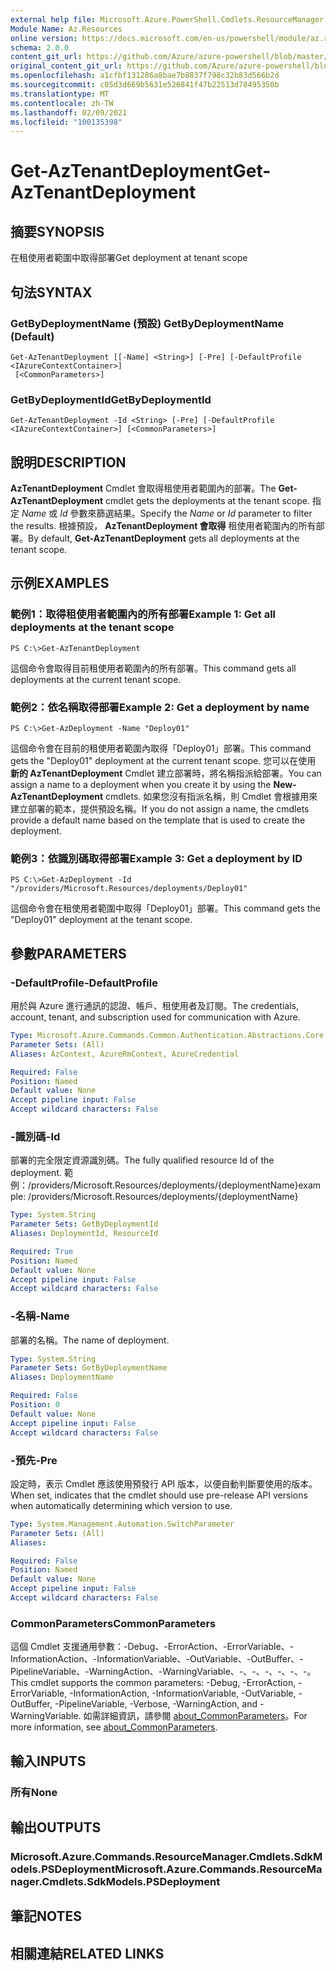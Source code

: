 ```yaml
---
external help file: Microsoft.Azure.PowerShell.Cmdlets.ResourceManager.dll-Help.xml
Module Name: Az.Resources
online version: https://docs.microsoft.com/en-us/powershell/module/az.resources/get-aztenantdeployment
schema: 2.0.0
content_git_url: https://github.com/Azure/azure-powershell/blob/master/src/Resources/Resources/help/Get-AzTenantDeployment.md
original_content_git_url: https://github.com/Azure/azure-powershell/blob/master/src/Resources/Resources/help/Get-AzTenantDeployment.md
ms.openlocfilehash: a1cfbf131286a8bae7b8837f798c32b83d566b2d
ms.sourcegitcommit: c05d3d669b5631e526841f47b22513d78495350b
ms.translationtype: MT
ms.contentlocale: zh-TW
ms.lasthandoff: 02/09/2021
ms.locfileid: "100135398"
---
```

# <span data-ttu-id="1994c-101">Get-AzTenantDeployment</span><span class="sxs-lookup"><span data-stu-id="1994c-101">Get-AzTenantDeployment</span></span>

## <span data-ttu-id="1994c-102">摘要</span><span class="sxs-lookup"><span data-stu-id="1994c-102">SYNOPSIS</span></span>
<span data-ttu-id="1994c-103">在租使用者範圍中取得部署</span><span class="sxs-lookup"><span data-stu-id="1994c-103">Get deployment at tenant scope</span></span>

## <span data-ttu-id="1994c-104">句法</span><span class="sxs-lookup"><span data-stu-id="1994c-104">SYNTAX</span></span>

### <span data-ttu-id="1994c-105">GetByDeploymentName (預設) </span><span class="sxs-lookup"><span data-stu-id="1994c-105">GetByDeploymentName (Default)</span></span>
```
Get-AzTenantDeployment [[-Name] <String>] [-Pre] [-DefaultProfile <IAzureContextContainer>]
 [<CommonParameters>]
```

### <span data-ttu-id="1994c-106">GetByDeploymentId</span><span class="sxs-lookup"><span data-stu-id="1994c-106">GetByDeploymentId</span></span>
```
Get-AzTenantDeployment -Id <String> [-Pre] [-DefaultProfile <IAzureContextContainer>] [<CommonParameters>]
```

## <span data-ttu-id="1994c-107">說明</span><span class="sxs-lookup"><span data-stu-id="1994c-107">DESCRIPTION</span></span>
<span data-ttu-id="1994c-108">**AzTenantDeployment** Cmdlet 會取得租使用者範圍內的部署。</span><span class="sxs-lookup"><span data-stu-id="1994c-108">The **Get-AzTenantDeployment** cmdlet gets the deployments at the tenant scope.</span></span>
<span data-ttu-id="1994c-109">指定 *Name* 或 *Id* 參數來篩選結果。</span><span class="sxs-lookup"><span data-stu-id="1994c-109">Specify the *Name* or *Id* parameter to filter the results.</span></span>
<span data-ttu-id="1994c-110">根據預設， **AzTenantDeployment 會取得** 租使用者範圍內的所有部署。</span><span class="sxs-lookup"><span data-stu-id="1994c-110">By default, **Get-AzTenantDeployment** gets all deployments at the tenant scope.</span></span>

## <span data-ttu-id="1994c-111">示例</span><span class="sxs-lookup"><span data-stu-id="1994c-111">EXAMPLES</span></span>

### <span data-ttu-id="1994c-112">範例1：取得租使用者範圍內的所有部署</span><span class="sxs-lookup"><span data-stu-id="1994c-112">Example 1: Get all deployments at the tenant scope</span></span>
```
PS C:\>Get-AzTenantDeployment
```

<span data-ttu-id="1994c-113">這個命令會取得目前租使用者範圍內的所有部署。</span><span class="sxs-lookup"><span data-stu-id="1994c-113">This command gets all deployments at the current tenant scope.</span></span>

### <span data-ttu-id="1994c-114">範例2：依名稱取得部署</span><span class="sxs-lookup"><span data-stu-id="1994c-114">Example 2: Get a deployment by name</span></span>
```
PS C:\>Get-AzDeployment -Name "Deploy01"
```

<span data-ttu-id="1994c-115">這個命令會在目前的租使用者範圍內取得「Deploy01」部署。</span><span class="sxs-lookup"><span data-stu-id="1994c-115">This command gets the "Deploy01" deployment at the current tenant scope.</span></span>
<span data-ttu-id="1994c-116">您可以在使用 **新的 AzTenantDeployment** Cmdlet 建立部署時，將名稱指派給部署。</span><span class="sxs-lookup"><span data-stu-id="1994c-116">You can assign a name to a deployment when you create it by using the **New-AzTenantDeployment** cmdlets.</span></span>
<span data-ttu-id="1994c-117">如果您沒有指派名稱，則 Cmdlet 會根據用來建立部署的範本，提供預設名稱。</span><span class="sxs-lookup"><span data-stu-id="1994c-117">If you do not assign a name, the cmdlets provide a default name based on the template that is used to create the deployment.</span></span>

### <span data-ttu-id="1994c-118">範例3：依識別碼取得部署</span><span class="sxs-lookup"><span data-stu-id="1994c-118">Example 3: Get a deployment by ID</span></span>
```
PS C:\>Get-AzDeployment -Id "/providers/Microsoft.Resources/deployments/Deploy01"
```

<span data-ttu-id="1994c-119">這個命令會在租使用者範圍中取得「Deploy01」部署。</span><span class="sxs-lookup"><span data-stu-id="1994c-119">This command gets the "Deploy01" deployment at the tenant scope.</span></span>

## <span data-ttu-id="1994c-120">參數</span><span class="sxs-lookup"><span data-stu-id="1994c-120">PARAMETERS</span></span>

### <span data-ttu-id="1994c-121">-DefaultProfile</span><span class="sxs-lookup"><span data-stu-id="1994c-121">-DefaultProfile</span></span>
<span data-ttu-id="1994c-122">用於與 Azure 進行通訊的認證、帳戶、租使用者及訂閱。</span><span class="sxs-lookup"><span data-stu-id="1994c-122">The credentials, account, tenant, and subscription used for communication with Azure.</span></span>

```yaml
Type: Microsoft.Azure.Commands.Common.Authentication.Abstractions.Core.IAzureContextContainer
Parameter Sets: (All)
Aliases: AzContext, AzureRmContext, AzureCredential

Required: False
Position: Named
Default value: None
Accept pipeline input: False
Accept wildcard characters: False
```

### <span data-ttu-id="1994c-123">-識別碼</span><span class="sxs-lookup"><span data-stu-id="1994c-123">-Id</span></span>
<span data-ttu-id="1994c-124">部署的完全限定資源識別碼。</span><span class="sxs-lookup"><span data-stu-id="1994c-124">The fully qualified resource Id of the deployment.</span></span>
<span data-ttu-id="1994c-125">範例：/providers/Microsoft.Resources/deployments/{deploymentName}</span><span class="sxs-lookup"><span data-stu-id="1994c-125">example: /providers/Microsoft.Resources/deployments/{deploymentName}</span></span>

```yaml
Type: System.String
Parameter Sets: GetByDeploymentId
Aliases: DeploymentId, ResourceId

Required: True
Position: Named
Default value: None
Accept pipeline input: False
Accept wildcard characters: False
```

### <span data-ttu-id="1994c-126">-名稱</span><span class="sxs-lookup"><span data-stu-id="1994c-126">-Name</span></span>
<span data-ttu-id="1994c-127">部署的名稱。</span><span class="sxs-lookup"><span data-stu-id="1994c-127">The name of deployment.</span></span>

```yaml
Type: System.String
Parameter Sets: GetByDeploymentName
Aliases: DeploymentName

Required: False
Position: 0
Default value: None
Accept pipeline input: False
Accept wildcard characters: False
```

### <span data-ttu-id="1994c-128">-預先</span><span class="sxs-lookup"><span data-stu-id="1994c-128">-Pre</span></span>
<span data-ttu-id="1994c-129">設定時，表示 Cmdlet 應該使用預發行 API 版本，以便自動判斷要使用的版本。</span><span class="sxs-lookup"><span data-stu-id="1994c-129">When set, indicates that the cmdlet should use pre-release API versions when automatically determining which version to use.</span></span>

```yaml
Type: System.Management.Automation.SwitchParameter
Parameter Sets: (All)
Aliases:

Required: False
Position: Named
Default value: None
Accept pipeline input: False
Accept wildcard characters: False
```

### <span data-ttu-id="1994c-130">CommonParameters</span><span class="sxs-lookup"><span data-stu-id="1994c-130">CommonParameters</span></span>
<span data-ttu-id="1994c-131">這個 Cmdlet 支援通用參數：-Debug、-ErrorAction、-ErrorVariable、-InformationAction、-InformationVariable、-OutVariable、-OutBuffer、-PipelineVariable、-WarningAction、-WarningVariable、-、-、-、-、-、-。</span><span class="sxs-lookup"><span data-stu-id="1994c-131">This cmdlet supports the common parameters: -Debug, -ErrorAction, -ErrorVariable, -InformationAction, -InformationVariable, -OutVariable, -OutBuffer, -PipelineVariable, -Verbose, -WarningAction, and -WarningVariable.</span></span> <span data-ttu-id="1994c-132">如需詳細資訊，請參閱 [about_CommonParameters](http://go.microsoft.com/fwlink/?LinkID=113216)。</span><span class="sxs-lookup"><span data-stu-id="1994c-132">For more information, see [about_CommonParameters](http://go.microsoft.com/fwlink/?LinkID=113216).</span></span>

## <span data-ttu-id="1994c-133">輸入</span><span class="sxs-lookup"><span data-stu-id="1994c-133">INPUTS</span></span>

### <span data-ttu-id="1994c-134">所有</span><span class="sxs-lookup"><span data-stu-id="1994c-134">None</span></span>

## <span data-ttu-id="1994c-135">輸出</span><span class="sxs-lookup"><span data-stu-id="1994c-135">OUTPUTS</span></span>

### <span data-ttu-id="1994c-136">Microsoft.Azure.Commands.ResourceManager.Cmdlets.SdkModels.PSDeployment</span><span class="sxs-lookup"><span data-stu-id="1994c-136">Microsoft.Azure.Commands.ResourceManager.Cmdlets.SdkModels.PSDeployment</span></span>

## <span data-ttu-id="1994c-137">筆記</span><span class="sxs-lookup"><span data-stu-id="1994c-137">NOTES</span></span>

## <span data-ttu-id="1994c-138">相關連結</span><span class="sxs-lookup"><span data-stu-id="1994c-138">RELATED LINKS</span></span>

